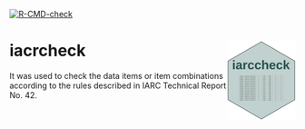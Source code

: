 
  <!-- badges: start -->
  [![R-CMD-check](https://github.com/gigu003/iarccheck/actions/workflows/R-CMD-check.yaml/badge.svg)](https://github.com/gigu003/iarccheck/actions/workflows/R-CMD-check.yaml)
  <!-- badges: end -->

# iacrcheck <img src="man/figures/logo.png" align="right" height="139" alt="" />
It was used to check the data items or item combinations according to the rules described in IARC Technical Report No. 42.
